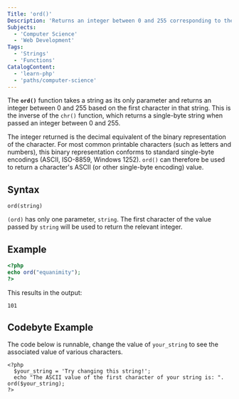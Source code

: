 ```yaml
---
Title: 'ord()'
Description: 'Returns an integer between 0 and 255 corresponding to the binary value of the first character of a string.'
Subjects:
  - 'Computer Science'
  - 'Web Development'
Tags:
  - 'Strings'
  - 'Functions'
CatalogContent:
  - 'learn-php'
  - 'paths/computer-science'
---
```


The **`ord()`** function takes a string as its only parameter and returns an integer between 0 and 255 based on the first character in that string. This is the inverse of the `chr()` function, which returns a single-byte string when passed an integer between 0 and 255.

The integer returned is the decimal equivalent of the binary representation of the character. For most common printable characters (such as letters and numbers), this binary representation conforms to standard single-byte encodings (ASCII, ISO-8859, Windows 1252). `ord()` can therefore be used to return a character's ASCII (or other single-byte encoding) value.

## Syntax

```pseudo
ord(string)
```

`(ord)` has only one parameter, `string`. The first character of the value passed by `string` will be used to return the relevant integer.

## Example

```php
<?php
echo ord("equanimity");
?>
```

This results in the output:

```shell
101
```

## Codebyte Example

The code below is runnable, change the value of `your_string` to see the associated value of various characters.

```codebyte/php
<?php
  $your_string = 'Try changing this string!';
  echo "The ASCII value of the first character of your string is: ". ord($your_string);
?>
```
